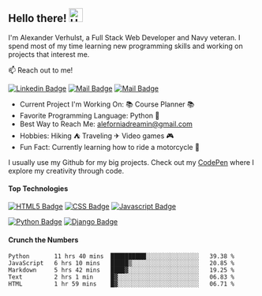 ## Hello there! <img src="https://user-images.githubusercontent.com/1303154/88677602-1635ba80-d120-11ea-84d8-d263ba5fc3c0.gif" width="28px" alt="Hello there">

I'm Alexander Verhulst, a Full Stack Web Developer and Navy veteran. I spend most of my time learning new programming skills and working on projects that interest me. 

:mailbox: Reach out to me!

[![Linkedin Badge](https://img.shields.io/badge/-Alexander-0e76a8?style=flat&labelColor=0e76a8&logo=linkedin&logoColor=white)](https://www.linkedin.com/in/alexander-verhulst/) [![Mail Badge](https://img.shields.io/badge/-@aleforniadreamin-e84393?style=flat&labelColor=e84393&logo=instagram&logoColor=white)](https://instagram.com/aleforniadreamin) [![Mail Badge](https://img.shields.io/badge/-aleforniadreamin-c0392b?style=flat&labelColor=c0392b&logo=gmail&logoColor=white)](mailto:aleforniadreamin@gmail.com)

- Current Project I'm Working On: 📚 Course Planner 📚  
- Favorite Programming Language: Python 🐍
- Best Way to Reach Me: aleforniadreamin@gmail.com
- Hobbies: Hiking ⛺ Traveling  ✈ Video games 🎮
- Fun Fact: Currently learning how to ride a motorcycle 🏁

I usually use my Github for my big projects. Check out my [CodePen](https://codepen.io/aleforniadreamin) where I explore my creativity through code. 

#### Top Technologies

<!-- TODO: Link each technology to a Github Repo that uses that particular language-->

[![HTML5 Badge](https://img.shields.io/badge/-HTML-f97e22?style=for-the-badge&labelColor=black&logo=html5&logoColor=f97e22)](#)
[![CSS Badge](https://img.shields.io/badge/-css-42c6dc?style=for-the-badge&labelColor=black&logo=css3&logoColor=42c6dc)](#) [![Javascript Badge](https://img.shields.io/badge/-Javascript-F0DB4F?style=for-the-badge&labelColor=black&logo=javascript&logoColor=F0DB4F)](#) 

[![Python Badge](https://img.shields.io/badge/-Python-268086?style=for-the-badge&labelColor=black&logo=python&logoColor=268086)](#) [![Django Badge](https://img.shields.io/badge/-Django-9e0900?style=for-the-badge&labelColor=black&logo=django&logoColor=9e0900)](#) 

#### Crunch the Numbers

<!--START_SECTION:waka-->
```text
Python       11 hrs 40 mins  ██████████░░░░░░░░░░░░░░░   39.38 % 
JavaScript   6 hrs 10 mins   █████▒░░░░░░░░░░░░░░░░░░░   20.85 % 
Markdown     5 hrs 42 mins   ████▓░░░░░░░░░░░░░░░░░░░░   19.25 % 
Text         2 hrs 1 min     █▓░░░░░░░░░░░░░░░░░░░░░░░   06.83 % 
HTML         1 hr 59 mins    █▓░░░░░░░░░░░░░░░░░░░░░░░   06.71 % 
```
<!--END_SECTION:waka-->






